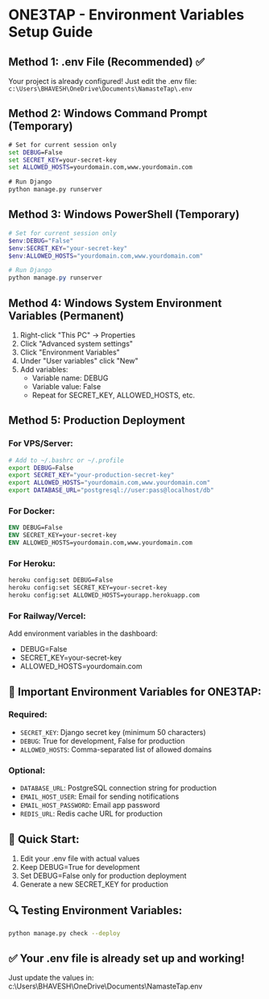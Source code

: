 # ONE3TAP - Environment Variables Setup Guide

## Method 1: .env File (Recommended) ✅
Your project is already configured! Just edit the .env file:
`c:\Users\BHAVESH\OneDrive\Documents\NamasteTap\.env`

## Method 2: Windows Command Prompt (Temporary)
```cmd
# Set for current session only
set DEBUG=False
set SECRET_KEY=your-secret-key
set ALLOWED_HOSTS=yourdomain.com,www.yourdomain.com

# Run Django
python manage.py runserver
```

## Method 3: Windows PowerShell (Temporary)
```powershell
# Set for current session only
$env:DEBUG="False"
$env:SECRET_KEY="your-secret-key"
$env:ALLOWED_HOSTS="yourdomain.com,www.yourdomain.com"

# Run Django
python manage.py runserver
```

## Method 4: Windows System Environment Variables (Permanent)
1. Right-click "This PC" → Properties
2. Click "Advanced system settings"
3. Click "Environment Variables"
4. Under "User variables" click "New"
5. Add variables:
   - Variable name: DEBUG
   - Variable value: False
   - Repeat for SECRET_KEY, ALLOWED_HOSTS, etc.

## Method 5: Production Deployment

### For VPS/Server:
```bash
# Add to ~/.bashrc or ~/.profile
export DEBUG=False
export SECRET_KEY="your-production-secret-key"
export ALLOWED_HOSTS="yourdomain.com,www.yourdomain.com"
export DATABASE_URL="postgresql://user:pass@localhost/db"
```

### For Docker:
```dockerfile
ENV DEBUG=False
ENV SECRET_KEY=your-secret-key
ENV ALLOWED_HOSTS=yourdomain.com,www.yourdomain.com
```

### For Heroku:
```bash
heroku config:set DEBUG=False
heroku config:set SECRET_KEY=your-secret-key
heroku config:set ALLOWED_HOSTS=yourapp.herokuapp.com
```

### For Railway/Vercel:
Add environment variables in the dashboard:
- DEBUG=False
- SECRET_KEY=your-secret-key
- ALLOWED_HOSTS=yourdomain.com

## 🔐 Important Environment Variables for ONE3TAP:

### Required:
- `SECRET_KEY`: Django secret key (minimum 50 characters)
- `DEBUG`: True for development, False for production
- `ALLOWED_HOSTS`: Comma-separated list of allowed domains

### Optional:
- `DATABASE_URL`: PostgreSQL connection string for production
- `EMAIL_HOST_USER`: Email for sending notifications
- `EMAIL_HOST_PASSWORD`: Email app password
- `REDIS_URL`: Redis cache URL for production

## 🚀 Quick Start:
1. Edit your .env file with actual values
2. Keep DEBUG=True for development
3. Set DEBUG=False only for production deployment
4. Generate a new SECRET_KEY for production

## 🔍 Testing Environment Variables:
```bash
python manage.py check --deploy
```

## ✅ Your .env file is already set up and working!
Just update the values in: c:\Users\BHAVESH\OneDrive\Documents\NamasteTap\.env
